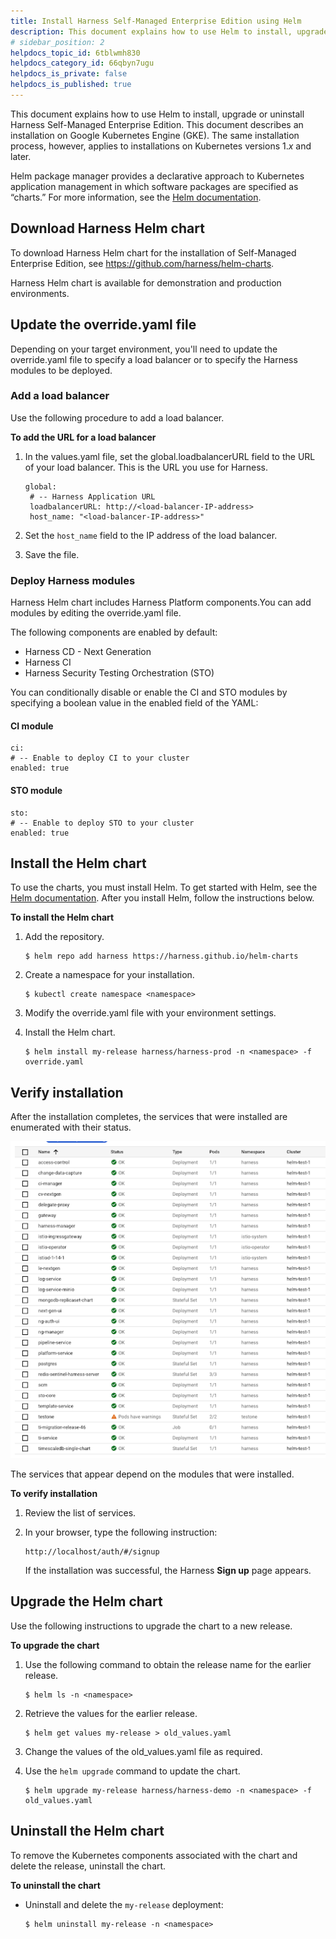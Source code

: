 ```yaml
---
title: Install Harness Self-Managed Enterprise Edition using Helm
description: This document explains how to use Helm to install, upgrade or uninstall Harness Self-Managed Enterprise Edition. This document describes an installation on Google Kubernetes Engine (GKE). The same in…
# sidebar_position: 2
helpdocs_topic_id: 6tblwmh830
helpdocs_category_id: 66qbyn7ugu
helpdocs_is_private: false
helpdocs_is_published: true
---
```


This document explains how to use Helm to install, upgrade or uninstall Harness Self-Managed Enterprise Edition. This document describes an installation on Google Kubernetes Engine (GKE). The same installation process, however, applies to installations on Kubernetes versions 1.*x* and later.

Helm package manager provides a declarative approach to Kubernetes application management in which software packages are specified as “charts.” For more information, see the [Helm documentation](https://helm.sh/docs/).

## Download Harness Helm chart

To download Harness Helm chart for the installation of Self-Managed Enterprise Edition, see <https://github.com/harness/helm-charts>.

Harness Helm chart is available for demonstration and production environments.

## Update the override.yaml file

Depending on your target environment, you'll need to update the override.yaml file to specify a load balancer or to specify the Harness modules to be deployed.

### Add a load balancer

Use the following procedure to add a load balancer.

**To add the URL for a load balancer**

1. In the values.yaml file, set the global.loadbalancerURL field to the URL of your load balancer. This is the URL you use for Harness.

   ```
   global:  
    # -- Harness Application URL  
    loadbalancerURL: http://<load-balancer-IP-address>  
    host_name: "<load-balancer-IP-address>"
   ```

2. Set the `host_name` field to the IP address of the load balancer.

3. Save the file.

### Deploy Harness modules

Harness Helm chart includes Harness Platform components.You can add modules by editing the override.yaml file.

The following components are enabled by default:

* Harness CD - Next Generation
* Harness CI
* Harness Security Testing Orchestration (STO)

You can conditionally disable or enable the CI and STO modules by specifying a boolean value in the enabled field of the YAML:

#### CI module

```
ci:
# -- Enable to deploy CI to your cluster
enabled: true
```

#### STO module

 ```
sto:
# -- Enable to deploy STO to your cluster
enabled: true
```

## Install the Helm chart

To use the charts, you must install Helm. To get started with Helm, see the [Helm documentation](https://helm.sh/docs/). After you install Helm, follow the instructions below.

**To install the Helm chart**

1. Add the repository.

   ``` 
   $ helm repo add harness https://harness.github.io/helm-charts
   ```

2. Create a namespace for your installation.  

   ```
   $ kubectl create namespace <namespace>
   ```

3. Modify the override.yaml file with your environment settings.

4. Install the Helm chart.  

   ```
   $ helm install my-release harness/harness-prod -n <namespace> -f override.yaml
   ```

## Verify installation

After the installation completes, the services that were installed are enumerated with their status.

![](./static/install-harness-self-managed-enterprise-edition-using-helm-ga-00.png)

The services that appear depend on the modules that were installed.

**To verify installation**

1. Review the list of services.
2. In your browser, type the following instruction: 

   ``` 
   http://localhost/auth/#/signup
   ```

   If the installation was successful, the Harness **Sign up** page appears.

## Upgrade the Helm chart

Use the following instructions to upgrade the chart to a new release. 

**To upgrade the chart**

1. Use the following command to obtain the release name for the earlier release. 
   ``` 
   $ helm ls -n <namespace>
   ```

2. Retrieve the values for the earlier release.  
   ```
   $ helm get values my-release > old_values.yaml
   ```

3. Change the values of the old\_values.yaml file as required.

4. Use the `helm upgrade` command to update the chart. 

   ```
   $ helm upgrade my-release harness/harness-demo -n <namespace> -f old_values.yaml
   ```

## Uninstall the Helm chart

To remove the Kubernetes components associated with the chart and delete the release, uninstall the chart.

**To uninstall the chart**

* Uninstall and delete the `my-release` deployment:

  ```  
  $ helm uninstall my-release -n <namespace>
  ```

